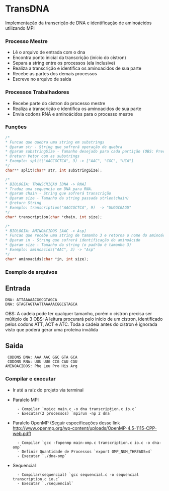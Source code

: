 # TransDNA
Implementação da transcrição de DNA e identificação de aminoácidos utilizando MPI

### Processo Mestre

- Lê o arquivo de entrada com o dna
- Encontra ponto inicial da transcrição (início do cístron)
- Separa a string entre os processos (ela inclusive)
- Realiza a transcrição e identifica os aminoacidos de sua parte
- Recebe as partes dos demais processos
- Escreve no arquivo de saida


### Processos Trabalhadores 
- Recebe parte do cístron do processo mestre
- Realiza a transcrição e identifica os aminoacidos de sua parte
- Envia codons RNA e aminoácidos para o processo mestre

### Funções

```C
/*
* Funcao que quebra uma string em substrings
* @param str - String que sofrerá operação de quebra
* @param substringSize - Tamanho desejado para cada partição (OBS: Precisa ser um numero multiplo do tamanho de str) 
* @return Vetor com as substrings
* Exemplo: split("AACCGCTCA", 3) -> ["AAC", "CGC", "UCA"]
*/
char** split(char* str, int subStringSize);
```

```C
/*
* BIOLOGIA: TRANSCRIÇÂO [DNA -> RNA]
* Traduz uma sequencia em DNA para RNA.
* @param chain - String que sofrerá transcrição
* @param size - Tamanho da string passada strlen(chain)
* @return String
* Exemplo: transcription("AACCGCTCA", 9)  -> "UUGGCGAGU" 
*/
char* transcription(char *chain, int size);
```

```C
/*
* BIOLOGIA: AMINOACIDOS [AAC -> Asp]
* Funcao que recebe uma string de tamanho 3 e retorna o nome do aminoácido correspondente
* @param in - String que sofrerá identificação do aminoácido
* @param size - Tamanho da string (o padrão é tamanho 3)
* Exemplo: aminoacids("AAC", 3) -> "Asp"
*/
char* aminoacids(char *in, int size);
```

### Exemplo de arquivos
Entrada
-
    DNA: ATTAAAAACGGCGTAGCA
    DNA: GTAGTAGTAATTAAAAACGGCGTAGCA
OBS: A cadeia pode ter qualquer tamanho, porém o cístron precisa ser múltiplo de 3
OBS: A leitura procurará pelo início de um cístron, identificado pelos codons ATT, ACT e ATC. Toda a cadeia antes do cístron é ignorada visto que poderá gerar uma proteína inválida

Saida
-      
     CODONS DNA: AAA AAC GGC GTA GCA                        
     CODONS RNA: UUU UUG CCG CAU CGU
    AMINOACIDOS: Phe Leu Pro His Arg

### Compilar e executar
- Ir até a raíz do projeto via terminal
- Paralelo MPI

        - Compilar `mpicc main.c -o dna transcription.c io.c`
        - Executar(2 processos) `mpirun -np 2 dna`

- Paralelo OpenMP
(Seguir especificações desse link http://www.openmp.org/wp-content/uploads/OpenMP-4.5-1115-CPP-web.pdf)

        - Compilar `gcc -fopenmp main-omp.c transcription.c io.c -o dna-omp`
        - Definir Quantidade de Processos `export OMP_NUM_THREADS=4`
        - Executar `./dna-omp`
        
- Sequencial

        - Compilar(sequencial) `gcc sequencial.c -o sequencial transcription.c io.c`
        - Executar `./sequencial`
